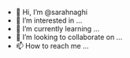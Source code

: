 - 👋 Hi, I’m @sarahnaghi
- 👀 I’m interested in ...
- 🌱 I’m currently learning ...
- 💞️ I’m looking to collaborate on ...
- 📫 How to reach me ...

<!---
sarahnaghi/sarahnaghi is a ✨ special ✨ repository because its `README.md` (this file) appears on your GitHub profile.
You can click the Preview link to take a look at your changes.
--->
